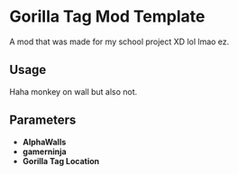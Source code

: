 # Gorilla Tag Mod Template

A mod that was made for my school project XD lol lmao ez.

## Usage
Haha monkey on wall but also not.

## Parameters

- **AlphaWalls** 
- **gamerninja** 
- **Gorilla Tag Location** 
